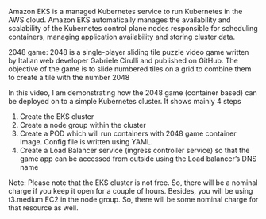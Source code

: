 Amazon EKS is a managed Kubernetes service to run Kubernetes in the AWS cloud. Amazon EKS automatically manages the availability and scalability of the Kubernetes control plane nodes responsible for scheduling containers, managing application availability and storing cluster data.

2048 game: 2048 is a single-player sliding tile puzzle video game written by Italian web developer Gabriele Cirulli and published on GitHub. The objective of the game is to slide numbered tiles on a grid to combine them to create a tile with the number 2048

In this video, I am demonstrating how the 2048 game (container based) can be deployed on to a simple Kubernetes cluster. It shows mainly 4 steps
1. Create the EKS cluster
2. Create a node group within the cluster
3. Create a POD which will run containers with 2048 game container image. Config file is written using YAML.
4. Create a Load Balancer service (ingress controller service) so that the game app can be accessed from outside using the Load balancer’s DNS name


Note:
Please note that the EKS cluster is not free. So, there will be a nominal charge if you keep it open for a couple of hours. Besides, you will be using t3.medium EC2 in the node group. So, there will be some nominal charge for that resource as well.
